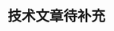 # 技术文章待补充
<!-- 
## 1 Web领域

### 1.1 HTML/CSS/JS
从2014年，发布HTML5以来，各浏览器对新标准的支持热度也越来越高，但HTML并不止于此，一些新增特性将以HTML6进行命名，主要有：支持原生模式、没有JS的单页应用程序、自定义菜单、用户隐私增强、集成摄像头等。

2021年CSS新增了很多特性，比如CSS容器查询、CSS父选择器、CSS层叠控制规则、CSS子网格等；CSS是Web开发中不可或缺的一部分，在前端工程化的不断进步的今天，一方面在 CSS 特性随着规范的升级越来越丰富，另一方面，前端业务复杂性的增加带来的工程愈加庞大，驱使者开发者不断寻找CSS工程化的最佳实践；Tailwind是CSS工程化领域极为耀眼的新星，是一个功能类优先的 CSS 框架，它集成了诸如 `flex`, `pt-4`, `text-center` 和 `rotate-90` 这样的的类，21年12月发布的v3.0，内置了Just-in-Time模式。

JavaScript 每隔 10 年就会发生一次变化，JS的第一个时代，从1997-2007年，ES4 努力在在 Flash/Actionscript 等封闭生态系统的激烈竞争中步履蹒跚；JS的第二个时代，从2009-2019年，npm、Node.js、ES5及ES6诞生了；当前已经进入JS的第三个时代，TypeScript 将成为很长一段时间的主流，大型前端开源项目大都已经或正在全面拥抱 TS，同时JS和TS的核心基建Rust化，例如swc、rome、deno。 -->

